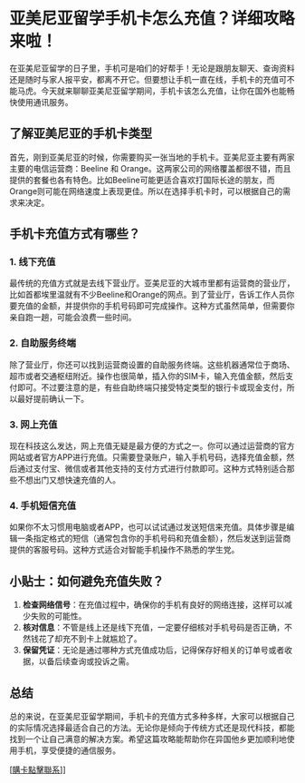 # 亚美尼亚留学手机卡怎么充值？详细攻略来啦！

在亚美尼亚留学的日子里，手机可是咱们的好帮手！无论是跟朋友聊天、查询资料还是随时与家人报平安，都离不开它。但要想让手机一直在线，手机卡的充值可不能马虎。今天就来聊聊亚美尼亚留学期间，手机卡该怎么充值，让你在国外也能畅快使用通讯服务。

## 了解亚美尼亚的手机卡类型

首先，刚到亚美尼亚的时候，你需要购买一张当地的手机卡。亚美尼亚主要有两家主要的电信运营商：Beeline 和 Orange。这两家公司的网络覆盖都很不错，而且提供的套餐也各有特色。比如Beeline可能更适合喜欢打国际长途的朋友，而Orange则可能在网络速度上表现更佳。所以在选择手机卡时，可以根据自己的需求来决定。

## 手机卡充值方式有哪些？

### 1. 线下充值

最传统的充值方式就是去线下营业厅。亚美尼亚的大城市里都有运营商的营业厅，比如首都埃里温就有不少Beeline和Orange的网点。到了营业厅，告诉工作人员你要充值的金额，并提供你的手机号码即可完成操作。这种方式虽然简单，但需要你亲自跑一趟，可能会浪费一些时间。

### 2. 自助服务终端

除了营业厅，你还可以找到运营商设置的自助服务终端。这些机器通常位于商场、超市或者交通枢纽附近。操作也很简单，插入你的SIM卡，输入充值金额，然后支付即可。不过要注意的是，有些自助终端只接受特定类型的银行卡或现金支付，所以最好提前确认一下。

### 3. 网上充值

现在科技这么发达，网上充值无疑是最方便的方式之一。你可以通过运营商的官方网站或者官方APP进行充值。只需要登录账户，输入手机号码，选择充值金额，然后通过支付宝、微信或者其他支持的支付方式进行付款即可。这种方式特别适合那些不想出门又想快速充值的人。

### 4. 手机短信充值

如果你不太习惯用电脑或者APP，也可以试试通过发送短信来充值。具体步骤是编辑一条指定格式的短信（通常包含你的手机号码和充值金额），然后发送到运营商提供的客服号码。这种方式适合对智能手机操作不熟悉的学生党。

## 小贴士：如何避免充值失败？

1. **检查网络信号**：在充值过程中，确保你的手机有良好的网络连接，这样可以减少失败的可能性。
2. **核对信息**：不管是线上还是线下充值，一定要仔细核对手机号码是否正确，不然钱花了却充不到卡上就尴尬了。
3. **保留凭证**：无论是通过哪种方式充值成功后，记得保存好相关的订单号或者收据，以备后续查询或投诉之需。

## 总结

总的来说，在亚美尼亚留学期间，手机卡的充值方式多种多样，大家可以根据自己的实际情况选择最适合自己的方法。无论你是倾向于传统方式还是现代科技，都能找到一个让自己满意的解决方案。希望这篇攻略能帮助你在异国他乡更加顺利地使用手机，享受便捷的通信服务。

[[購卡點擊聯系](https://t.me/s/esim1088)]]